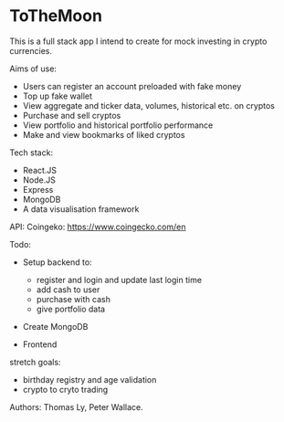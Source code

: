 # ToTheMoon

This is a full stack app I intend to create for mock investing in crypto currencies.

Aims of use:
- Users can register an account preloaded with fake money
- Top up fake wallet
- View aggregate and ticker data, volumes, historical etc. on cryptos
- Purchase and sell cryptos
- View portfolio and historical portfolio performance
- Make and view bookmarks of liked cryptos

Tech stack:
- React.JS
- Node.JS
- Express
- MongoDB
- A data visualisation framework

API:
Coingeko:
https://www.coingecko.com/en

Todo:
- Setup backend to:
  - register and login and update last login time
  - add cash to user
  - purchase with cash
  - give portfolio data

- Create MongoDB

- Frontend

 stretch goals:
 - birthday registry and age validation
 - crypto to cryto trading


Authors: Thomas Ly, Peter Wallace.
